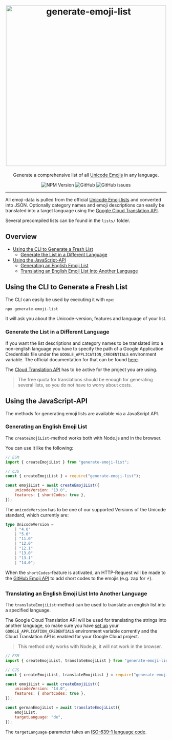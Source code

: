 <div align="center">
    <p align="center">
        <h1 align="center"><img src="https://raw.githubusercontent.com/leodr/generate-emoji-list/main/assets/logo.png" width="500px" alt="generate-emoji-list" /></h1>
    </p>
    <p align="center">
        Generate a comprehensive list of all <a href="https://unicode.org/emoji/charts/full-emoji-list.html">Unicode Emojis</a> in any language.
    </p>
    <p align="center">
        <img alt="NPM Version" src="https://img.shields.io/npm/v/generate-emoji-list?style=for-the-badge" />
        <img alt="GitHub" src="https://img.shields.io/github/license/leodr/generate-emoji-list?style=for-the-badge">
        <img alt="GitHub issues" src="https://img.shields.io/github/issues-raw/leodr/generate-emoji-list?style=for-the-badge">
    </p>
</div>

---

All emoji-data is pulled from the official
[Unicode Emoji lists](https://unicode.org/Public/emoji/) and converted into
JSON. Optionally category names and emoji descriptions can easily be translated
into a target language using the
[Google Cloud Translation API](https://cloud.google.com/translate).

Several precompiled lists can be found in the `lists/` folder.

## Overview

-   [Using the CLI to Generate a Fresh List](#using-the-cli-to-generate-a-fresh-list)
    -   [Generate the List in a Different Language](#generate-the-list-in-a-different-language)
-   [Using the JavaScript-API](#using-the-javascript-api)
    -   [Generating an English Emoji List](#generating-an-english-emoji-list)
    -   [Translating an English Emoji List Into Another Language](#translating-an-english-emoji-list-into-another-language)

## Using the CLI to Generate a Fresh List

The CLI can easily be used by executing it with `npx`:

```bash
npx generate-emoji-list
```

It will ask you about the Unicode-version, features and language of your list.

### Generate the List in a Different Language

If you want the list descriptions and category names to be translated into a
non-english language you have to specify the path of a Google Application
Credentials file under the `GOOGLE_APPLICATION_CREDENTIALS` environment
variable. The official documentation for that can be found
[here](https://cloud.google.com/docs/authentication/getting-started).

The [Cloud Translation API](https://cloud.google.com/translate) has to be active
for the project you are using.

> The free quota for translations should be enough for generating several lists,
> so you do not have to worry about costs.

## Using the JavaScript-API

The methods for generating emoji lists are available via a JavaScript API.

### Generating an English Emoji List

The `createEmojiList`-method works both with Node.js and in the browser.

You can use it like the following:

```js
// ESM
import { createEmojiList } from "generate-emoji-list";

// CJS
const { createEmojiList } = require("generate-emoji-list");

const emojiList = await createEmojiList({
    unicodeVersion: "13.0",
    features: { shortCodes: true },
});
```

The `unicodeVersion` has to be one of our supported Versions of the Unicode
standard, which currently are:

```ts
type UnicodeVersion =
    | "4.0"
    | "5.0"
    | "11.0"
    | "12.0"
    | "12.1"
    | "13.0"
    | "13.1"
    | "14.0";
```

When the `shortCodes`-feature is activated, an HTTP-Request will be made to the
[GitHub Emoji API](https://api.github.com/emojis) to add short codes to the
emojis (e.g. zap for ⚡️).

### Translating an English Emoji List Into Another Language

The `translateEmojiList`-method can be used to translate an english list into a
specified language.

The Google Cloud Translation API will be used for translating the strings into
another language, so make sure you have
[set up](https://cloud.google.com/docs/authentication/getting-started) your
`GOOGLE_APPLICATION_CREDENTIALS` environment variable corrently and the Cloud
Translation API is enabled for your Google Cloud project.

> This method only works with Node.js, it will not work in the browser.

```js
// ESM
import { createEmojiList, translateEmojiList } from "generate-emoji-list";

// CJS
const { createEmojiList, translateEmojiList } = require("generate-emoji-list");

const emojiList = await createEmojiList({
    unicodeVersion: "14.0",
    features: { shortCodes: true },
});

const germanEmojiList = await translateEmojiList({
    emojiList,
    targetLanguage: "de",
});
```

The `targetLanguage`-parameter takes an
[ISO-639-1 language code](https://en.wikipedia.org/wiki/List_of_ISO_639-1_codes).
